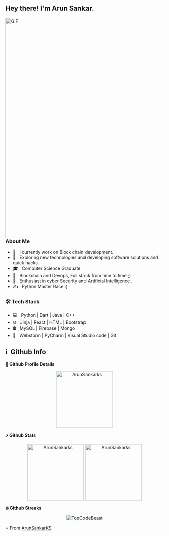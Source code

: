 <h2> Hey there! I'm Arun Sankar.</h2>
<img align="right" alt="GIF" src="https://i.giphy.com/RbDKaczqWovIugyJmW.gif" width="700" />

<h3> About Me </h3>

- 🔭 &nbsp; I currently work on Block chain development.
- 🤔 &nbsp; Exploring new technologies and developing software solutions and quick hacks.
- 🎓 &nbsp; Computer Science Graduate.
- 💼 &nbsp; Blockchain and Devops, Full stack from time to time ;)
- 🌱 &nbsp; Enthusiast in cyber Security and Artificial Intelligence .
- ✍️ &nbsp; Python Master Race :)

<h3>🛠 Tech Stack</h3>

- 💻 &nbsp; Python | Dart | Java | C++  
- 🌐 &nbsp; Jinja | React | HTML | Bootstrap 
- 🛢 &nbsp; MySQL | Firebase | Mongo 
- 🔧 &nbsp; Webstorm | PyCharm | Visual Studio code | Git

<!-- <br>

<img align="center" src="https://github-readme-stats.vercel.app/api?username=ArunSankarks&include_all_commits=true&count_private=true&show_icons=true&line_height=20&title_color=7A7ADB&icon_color=2234AE&text_color=D3D3D3&bg_color=0,000000,130F40" alt="Arun's Github Stats">

</br>

[![Top Langs](https://github-readme-stats.vercel.app/api/top-langs/?username=Arunsankarks&layout=compact&text_color=daf7dc&bg_color=151515)](https://github.com/ArunSankarks/github-readme-stats) -->

<h2>ℹ️ &nbsp;Github Info</h2>
	
  <summary><b>🔎 Github Profile Details</b></summary>
<p align="center"><img height="180em" src="https://github-profile-summary-cards.vercel.app/api/cards/profile-details?username=ArunSankarks&theme=github_dark" alt="ArunSankarks" align = "center"/></p>

  <summary><b>⚡ Github Stats</b></summary>
<p align="center"><img height="180em" src="https://github-readme-stats.vercel.app/api?username=ArunSankarks&hide_border=true&count_private=true&show_icons=true&theme=radical" alt="ArunSankarks" align = "center"/>
<img height="180em" src="https://github-readme-stats.vercel.app/api/top-langs?username=ArunSankarks&show_icons=true&locale=en&layout=compact&hide_border=true&theme=radical" alt="ArunSankarks" align = "center"/></p>

 <summary><b>🔥 Github Streaks</b></summary>
<p align="center"><img src="https://github-readme-streak-stats.herokuapp.com/?user=ArunSankarks&theme=black-ice&hide_border=true&stroke=0000&background=0D1117&ring=e05397&fire=e05397&currStreakLabel=e05397" alt="TopCodeBeast" /></p>


⭐️ From [ArunSankarKS](https://github.com/ArunSankarks)

